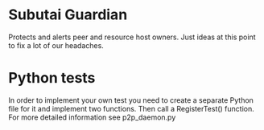 # Subutai Guardian
Protects and alerts peer and resource host owners. Just ideas at this point
to fix a lot of our headaches.


# Python tests

In order to implement your own test you need to create a separate Python file for it and implement
two functions. Then call a RegisterTest() function. For more detailed information see p2p_daemon.py